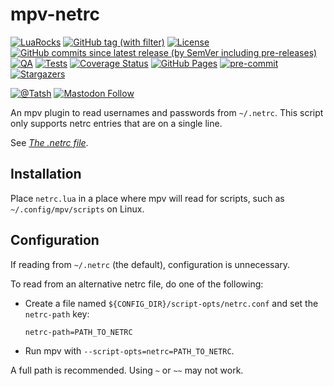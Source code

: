 # mpv-netrc

[![LuaRocks](https://img.shields.io/luarocks/v/Tatsh/mpv-netrc)](https://luarocks.org/modules/tatsh/mpv-netrc)
[![GitHub tag (with filter)](https://img.shields.io/github/v/tag/Tatsh/mpv-netrc)](https://github.com/Tatsh/mpv-netrc/tags)
[![License](https://img.shields.io/github/license/Tatsh/mpv-netrc)](https://github.com/Tatsh/mpv-netrc/blob/master/LICENSE.txt)
[![GitHub commits since latest release (by SemVer including pre-releases)](https://img.shields.io/github/commits-since/Tatsh/mpv-netrc/v0.0.2/master)](https://github.com/Tatsh/mpv-netrc/compare/v0.0.2...master)
[![QA](https://github.com/Tatsh/mpv-netrc/actions/workflows/qa.yml/badge.svg)](https://github.com/Tatsh/mpv-netrc/actions/workflows/qa.yml)
[![Tests](https://github.com/Tatsh/mpv-netrc/actions/workflows/tests.yml/badge.svg)](https://github.com/Tatsh/mpv-netrc/actions/workflows/tests.yml)
[![Coverage Status](https://coveralls.io/repos/github/Tatsh/mpv-netrc/badge.svg?branch=master)](https://coveralls.io/github/Tatsh/mpv-netrc?branch=master)
[![GitHub Pages](https://github.com/Tatsh/mpv-netrc/actions/workflows/pages/pages-build-deployment/badge.svg)](https://tatsh.github.io/mpv-netrc/)
[![pre-commit](https://img.shields.io/badge/pre--commit-enabled-brightgreen?logo=pre-commit&logoColor=white)](https://github.com/pre-commit/pre-commit)
[![Stargazers](https://img.shields.io/github/stars/Tatsh/mpv-netrc?logo=github&style=flat)](https://github.com/Tatsh/mpv-netrc/stargazers)

[![@Tatsh](https://img.shields.io/badge/dynamic/json?url=https%3A%2F%2Fpublic.api.bsky.app%2Fxrpc%2Fapp.bsky.actor.getProfile%2F%3Factor%3Ddid%3Aplc%3Auq42idtvuccnmtl57nsucz72%26query%3D%24.followersCount%26style%3Dsocial%26logo%3Dbluesky%26label%3DFollow%2520%40Tatsh&query=%24.followersCount&style=social&logo=bluesky&label=Follow%20%40Tatsh)](https://bsky.app/profile/Tatsh.bsky.social)
[![Mastodon Follow](https://img.shields.io/mastodon/follow/109370961877277568?domain=hostux.social&style=social)](https://hostux.social/@Tatsh)

An mpv plugin to read usernames and passwords from `~/.netrc`. This script only supports netrc
entries that are on a single line.

See _[The .netrc file](https://www.gnu.org/software/inetutils/manual/html_node/The-_002enetrc-file.html)_.

## Installation

Place `netrc.lua` in a place where mpv will read for scripts, such as `~/.config/mpv/scripts` on Linux.

## Configuration

If reading from `~/.netrc` (the default), configuration is unnecessary.

To read from an alternative netrc file, do one of the following:

- Create a file named `${CONFIG_DIR}/script-opts/netrc.conf` and set the `netrc-path` key:

  ```plain
  netrc-path=PATH_TO_NETRC
  ```

- Run mpv with `--script-opts=netrc=PATH_TO_NETRC`.

A full path is recommended. Using `~` or `~~` may not work.
